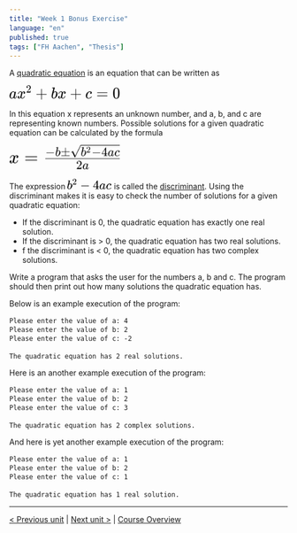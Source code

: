 ```yaml
---
title: "Week 1 Bonus Exercise"
language: "en"
published: true
tags: ["FH Aachen", "Thesis"]
---
```


A [quadratic equation](https://en.wikipedia.org/wiki/Quadratic_equation) is an equation that can be written as

<img src="imgs/openSAP_python1_Week_1_BO_formula_1.png" width="200"><br>

In this equation x represents an unknown number, and a, b, and c are representing known numbers. Possible solutions for a given quadratic equation can be calculated by the formula

<img src="imgs/openSAP_python1_Week_1_BO_formula_2.png" width="200"><br>

The expression <img src="imgs/openSAP_python1_Week_1_BO_formula_3.png" width="80"> is called the [discriminant](https://en.wikipedia.org/wiki/Quadratic_equation#Discriminant). Using the discriminant makes it is easy to check the number of solutions for a given quadratic equation:

+ If the discriminant is 0, the quadratic equation has exactly one real solution.
+ If the discriminant is > 0, the quadratic equation has two real solutions.
+ f the discriminant is < 0, the quadratic equation has two complex solutions.

Write a program that asks the user for the numbers a, b and c. The program should then print out how many solutions the quadratic equation has.

Below is an example execution of the program:

```Py
Please enter the value of a: 4
Please enter the value of b: 2
Please enter the value of c: -2

The quadratic equation has 2 real solutions.
```
Here is an another example execution of the program:

```Py
Please enter the value of a: 1
Please enter the value of b: 2
Please enter the value of c: 3

The quadratic equation has 2 complex solutions.
```

And here is yet another example execution of the program:

```Py
Please enter the value of a: 1
Please enter the value of b: 2
Please enter the value of c: 1

The quadratic equation has 1 real solution.
```

---

[< Previous unit](/teaching/python-mooc/week1_bonus_exercise_solution) | [Next unit >](/teaching/python-mooc/week1_assignment_exercise_solution) |
[Course Overview](/teaching/python-mooc)